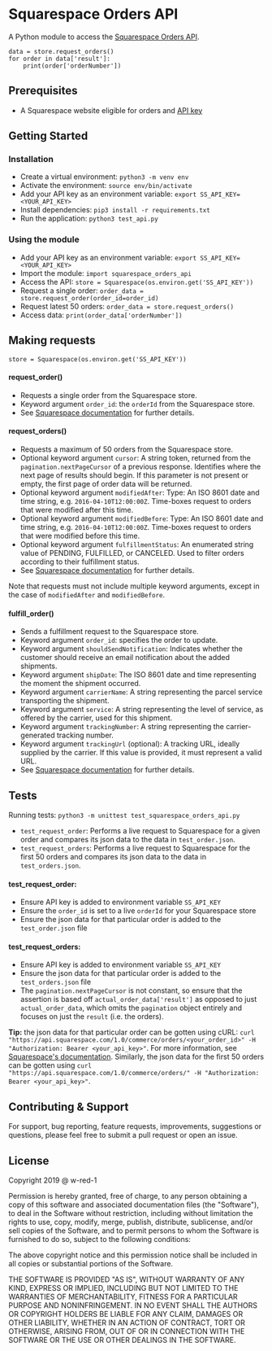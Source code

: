 # Squarespace Orders API

A Python module to access the [Squarespace Orders API](https://developers.squarespace.com/commerce-apis/orders-api-overview).

```
data = store.request_orders()
for order in data['result']:
	print(order['orderNumber'])
```

## Prerequisites

* A Squarespace website eligible for orders and [API key](https://support.squarespace.com/hc/en-us/articles/236297987-Squarespace-API-keys#toc-orders-api)

## Getting Started

### Installation

* Create a virtual environment: `python3 -m venv env`
* Activate the environment: `source env/bin/activate`
* Add your API key as an environment variable: `export SS_API_KEY=<YOUR_API_KEY>`
* Install dependencies: `pip3 install -r requirements.txt`
* Run the application: `python3 test_api.py`

### Using the module

* Add your API key as an environment variable: `export SS_API_KEY=<YOUR_API_KEY>`
* Import the module: `import squarespace_orders_api`
* Access the API: `store = Squarespace(os.environ.get('SS_API_KEY'))`
* Request a single order: `order_data = store.request_order(order_id=order_id)`
* Request latest 50 orders: `order_data = store.request_orders()`
* Access data: `print(order_data['orderNumber'])`

## Making requests

`store = Squarespace(os.environ.get('SS_API_KEY'))`

#### request_order()

* Requests a single order from the Squarespace store.
* Keyword argument `order_id`: the `orderId` from the Squarespace store.
* See [Squarespace documentation](https://developers.squarespace.com/commerce-apis/retrieving-an-order) for further details.

#### request_orders()

* Requests a maximum of 50 orders from the Squarespace store.
* Optional keyword argument `cursor`: A string token, returned from the `pagination.nextPageCursor` of a previous response. Identifies where the next page of results should begin. If this parameter is not present or empty, the first page of order data will be returned.
* Optional keyword argument `modifiedAfter`: Type: An ISO 8601 date and time string, e.g. `2016-04-10T12:00:00Z`. Time-boxes request to orders that were modified after this time.
* Optional keyword argument `modifiedBefore`: Type: An ISO 8601 date and time string, e.g. `2016-04-10T12:00:00Z`. Time-boxes request to orders that were modified before this time.
* Optional keyword argument `fulfillmentStatus`: An enumerated string value of PENDING, FULFILLED, or CANCELED. Used to filter orders according to their fulfillment status.
* See [Squarespace documentation](https://developers.squarespace.com/commerce-apis/retrieving-all-orders) for further details.

Note that requests must not include multiple keyword arguments, except in the case of `modifiedAfter` and `modifiedBefore`.

#### fulfill_order()

* Sends a fulfillment request to the Squarespace store.
* Keyword argument `order_id`: specifies the order to update.
* Keyword argument `shouldSendNotification`: Indicates whether the customer should receive an email notification about the added shipments.
* Keyword argument `shipDate`: The ISO 8601 date and time representing the moment the shipment occurred.
* Keyword argument `carrierName`: A string representing the parcel service transporting the shipment.
* Keyword argument `service`: A string representing the level of service, as offered by the carrier, used for this shipment.
* Keyword argument `trackingNumber`: A string representing the carrier-generated tracking number.
* Keyword argument `trackingUrl` (optional): A tracking URL, ideally supplied by the carrier. If this value is provided, it must represent a valid URL.
* See [Squarespace documentation](https://developers.squarespace.com/commerce-apis/fulfilling-an-order)  for further details.

## Tests

Running tests: `python3 -m unittest test_squarespace_orders_api.py`

* `test_request_order`: Performs a live request to Squarespace for a given order and compares its json data to the data in `test_order.json`.
* `test_request_orders`: Performs a live request to Squarespace for the first 50 orders and compares its json data to the data in `test_orders.json`.

#### test_request_order: 

* Ensure API key is added to environment variable `SS_API_KEY`
* Ensure the `order_id` is set to a live `orderId` for your Squarespace store
* Ensure the json data for that particular order is added to the `test_order.json` file

#### test_request_orders:

* Ensure API key is added to environment variable `SS_API_KEY`
* Ensure the json data for that particular order is added to the `test_orders.json` file
* The `pagination.nextPageCursor` is not constant, so ensure that the assertion is based off `actual_order_data['result']` as opposed to just `actual_order_data`, which omits the `pagination` object entirely and focuses on just the `result` (i.e. the orders).

**Tip:** the json data for that particular order can be gotten using cURL: `curl "https://api.squarespace.com/1.0/commerce/orders/<your_order_id>" -H "Authorization: Bearer <your_api_key>"`. For more information, see [Squarespace's documentation](https://developers.squarespace.com/commerce-apis/retrieving-an-order). Similarly, the json data for the first 50 orders can be gotten using `curl "https://api.squarespace.com/1.0/commerce/orders/" -H "Authorization: Bearer <your_api_key>"`.

## Contributing & Support

For support, bug reporting, feature requests, improvements, suggestions or questions, please feel free to submit a pull request or open an issue.

## License

Copyright 2019 @ w-red-1

Permission is hereby granted, free of charge, to any person obtaining a copy of this software and associated documentation files (the "Software"), to deal in the Software without restriction, including without limitation the rights to use, copy, modify, merge, publish, distribute, sublicense, and/or sell copies of the Software, and to permit persons to whom the Software is furnished to do so, subject to the following conditions:

The above copyright notice and this permission notice shall be included in all copies or substantial portions of the Software.

THE SOFTWARE IS PROVIDED "AS IS", WITHOUT WARRANTY OF ANY KIND, EXPRESS OR IMPLIED, INCLUDING BUT NOT LIMITED TO THE WARRANTIES OF MERCHANTABILITY, FITNESS FOR A PARTICULAR PURPOSE AND NONINFRINGEMENT. IN NO EVENT SHALL THE AUTHORS OR COPYRIGHT HOLDERS BE LIABLE FOR ANY CLAIM, DAMAGES OR OTHER LIABILITY, WHETHER IN AN ACTION OF CONTRACT, TORT OR OTHERWISE, ARISING FROM, OUT OF OR IN CONNECTION WITH THE SOFTWARE OR THE USE OR OTHER DEALINGS IN THE SOFTWARE.